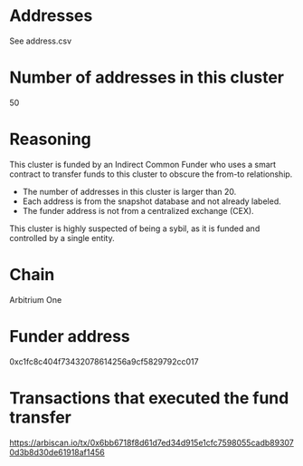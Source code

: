 # Addresses

See address.csv

# Number of addresses in this cluster

50

# Reasoning

This cluster is funded by an Indirect Common Funder who uses a smart contract to transfer funds to this cluster to obscure the from-to relationship.

- The number of addresses in this cluster is larger than 20.
- Each address is from the snapshot database and not already labeled.
- The funder address is not from a centralized exchange (CEX).

This cluster is highly suspected of being a sybil, as it is funded and controlled by a single entity.

# Chain

Arbitrium One

# Funder address

0xc1fc8c404f73432078614256a9cf5829792cc017

# Transactions that executed the fund transfer

https://arbiscan.io/tx/0x6bb6718f8d61d7ed34d915e1cfc7598055cadb893070d3b8d30de61918af1456
